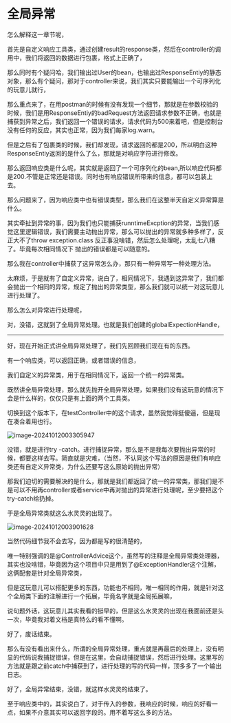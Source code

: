 # 全局异常

怎么解释这一章节呢，

首先是自定义响应工具类，通过创建result的response类，然后在controller的调用中，我们将返回的数据进行包裹，格式上正确了，

那么同时有个疑问哈，我们输出过User的bean，也输出过ResponseEntiy的静态对象，那么有个疑问，那对于controller来说，我们其实只要能输出一个可序列化的玩意儿就行，

那么重点来了，在用postman的时候有没有发现一个细节，那就是在参数校验的时候，我们是用ResponseEntiy的badRequest方法返回请求参数不正确，也就是捕获到异常之后，我们返回一个错误的请求，请求代码为500来着吧，但是控制台没有任何的反应，其实也正常，因为我们每家log.warn。

但是之后有了包裹类的时候，我们却发现，请求返回的都是200，所以明白这种ResponseEntiy返回的是什么了么，那就是对响应字符进行修改。

那么返回响应类是什么呢，其实就是返回了一个可序列化的bean,所以响应代码都是200.不管是正常还是错误。同时也有响应错误所带来的信息，都可以包装上去。

那么问题来了，因为响应类中也有错误类型，那么我们在这整半天自定义异常算是什么。

其实牵扯到异常的事，因为我们也只能捕获runntimeExcption的异常，当我们感觉这里逻辑错误，我们需要主动抛出异常，那么可以抛出的异常就多种多样了，反正大不了throw exception.class 反正事没啥错，然后怎么处理呢，太乱七八糟了。毕竟每次相同情况下 抛出的错误都是可以随意的。

那么我在controller中捕获了这异常怎么办，那只有一种异常写一种处理方法。

太麻烦，于是就有了自定义异常，说白了，相同情况下，我遇到这异常了，我们都会抛出一个相同的异常，规定了抛出的异常类型，那么我们就可以统一对这玩意儿进行处理了。

那么怎么对异常进行处理呢，

对，没错，这就到了全局异常处理。也就是我们创建的globalExpectionHandle，

---

好，现在开始正式讲全局异常处理了，我们先回顾我们现在有的东西。

有一个响应类，可以返回正确，或者错误的信息，

我们自定义的异常类，用于在相同情况下，返回一个统一的异常类。



既然讲全局异常处理，那么就先抛开全局异常处理，如果我们没有这玩意的情况下会是什么样的，仅仅只是有上面的两个工具类。

切换到这个版本下，在testController中的这个请求，虽然我觉得挺傻逼，但是现在凑合着用也行。

![image-20241012003305947](https://cdn.jsdelivr.net/gh/Mirror18/imgage@main//202410120033250.png)

没错，就是进行try -catch。进行捕捉异常，那么是不是我每次要抛出异常的时候，都要这样去写。简直就是灾难，（当然，不认同这个写法的原因是我们有响应类还有自定义异常类，为什么还要写这么原始的抛出异常）





那我们迫切的需要解决的是什么，那就是我们都返回了统一的异常类，那我们是不是可以不用再controller或者service中再对抛出的异常进行处理呢，至少要把这个try-catch给扔掉。

于是全局异常类就这么水灵灵的出现了。

![image-20241012003901628](https://cdn.jsdelivr.net/gh/Mirror18/imgage@main//202410120039704.png)

当然代码细节我不会去写，因为都是写的很清楚的，

唯一特别强调的是@ControllerAdvice这个，虽然写的注释是全局异常类处理器，其实也没啥错，毕竟因为这个项目中只是用到了@ExceptionHandler这个注解，这俩配套是针对全局异常类，

但是这玩意儿可以搭配更多的东西，功能也不相同，唯一相同的作用，就是针对这个全局类下面的注解进行一个拓展，毕竟名字就是全局拓展嘛，

说句题外话，这玩意儿其实我看的挺早的，但是这么水灵灵的出现在我面前还是头一次，毕竟我对着文档是真特么的看不懂啊。



好了，废话结束。

那么有没有看出来什么，所谓的全局异常处理，重点就是再最后的处理上，没有明显的代码说我捕捉错误，但是在这里，会自动捕捉错误，然后进行处理。这里写的方法就是跟之前catch中捕获到了，进行处理的写的代码一样，顶多多了一个输出日志。



好了，全局异常结束，没错，就这样水灵灵的结束了。

至于响应类中的，其实说白了，对于传入的参数，我响应的时候，响应的好看一点，如果不介意其实可以返回字段的。用不着写这么多的方法。



